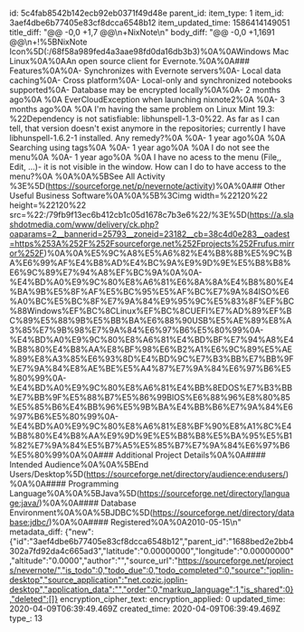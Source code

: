 id: 5c4fab8542b142ecb92eb0371f49d48e
parent_id: 
item_type: 1
item_id: 3aef4dbe6b77405e83cf8dcca6548b12
item_updated_time: 1586414149051
title_diff: "@@ -0,0 +1,7 @@\n+NixNote\n"
body_diff: "@@ -0,0 +1,1691 @@\n+!%5BNixNote Icon%5D(:/68f58a989fed4a3aae98fd0da16db3b3)%0A%0AWindows Mac Linux%0A%0AAn open source client for Evernote.%0A%0A### Features%0A%0A- Synchronizes with Evernote servers%0A- Local data caching%0A- Cross platform%0A- Local-only and synchronized notebooks supported%0A- Database may be encrypted locally%0A%0A- 2 months ago%0A    %0A    EverCloudException when launching nixnote2%0A    %0A- 3 months ago%0A    %0A    I'm having the same problem on Linux Mint 19.3: %22Dependency is not satisfiable: libhunspell-1.3-0%22. As far as I can tell, that version doesn't exist anymore in the repositories; currently I have libhunspell-1.6.2-1 installed. Any remedy?%0A    %0A- 1 year ago%0A    %0A    Searching using tags%0A    %0A- 1 year ago%0A    %0A    I do not see the menu%0A    %0A- 1 year ago%0A    %0A    I have no acess to the menu (File,, Edit, ...)- it is not visible in the window. How can I do to have access to the menu?%0A    %0A%0A%5BSee All Activity %3E%5D(https://sourceforge.net/p/nevernote/activity)%0A%0A## Other Useful Business Software%0A%0A%5B%3Cimg width=%22120%22 height=%22120%22 src=%22:/79fb9f13ec6b412cb1c05d1678c7b3e6%22/%3E%5D(https://a.slashdotmedia.com/www/delivery/ck.php?oaparams=2__bannerid=25793__zoneid=23182__cb=38c4d0e283__oadest=https%253A%252F%252Fsourceforge.net%252Fprojects%252Frufus.mirror%252F)%0A%0A%E5%9C%A8%E5%A6%82%E4%B8%8B%E5%9C%BA%E6%99%AF%E4%B8%AD%E4%BC%9A%E9%9D%9E%E5%B8%B8%E6%9C%89%E7%94%A8%EF%BC%9A%0A%0A- %E4%BD%A0%E9%9C%80%E8%A6%81%E6%8A%8A%E4%B8%80%E4%BA%9B%E5%8F%AF%E5%BC%95%E5%AF%BC%E7%9A%84ISO%E6%A0%BC%E5%BC%8F%E7%9A%84%E9%95%9C%E5%83%8F%EF%BC%88Windows%EF%BC%8CLinux%EF%BC%8CUEFI%E7%AD%89%EF%BC%89%E5%88%9B%E5%BB%BA%E6%88%90USB%E5%AE%89%E8%A3%85%E7%9B%98%E7%9A%84%E6%97%B6%E5%80%99%0A- %E4%BD%A0%E9%9C%80%E8%A6%81%E4%BD%BF%E7%94%A8%E4%B8%80%E4%B8%AA%E8%BF%98%E6%B2%A1%E6%9C%89%E5%AE%89%E8%A3%85%E6%93%8D%E4%BD%9C%E7%B3%BB%E7%BB%9F%E7%9A%84%E8%AE%BE%E5%A4%87%E7%9A%84%E6%97%B6%E5%80%99%0A- %E4%BD%A0%E9%9C%80%E8%A6%81%E4%BB%8EDOS%E7%B3%BB%E7%BB%9F%E5%88%B7%E5%86%99BIOS%E6%88%96%E8%80%85%E5%85%B6%E4%BB%96%E5%9B%BA%E4%BB%B6%E7%9A%84%E6%97%B6%E5%80%99%0A- %E4%BD%A0%E9%9C%80%E8%A6%81%E8%BF%90%E8%A1%8C%E4%B8%80%E4%B8%AA%E9%9D%9E%E5%B8%B8%E5%BA%95%E5%B1%82%E7%9A%84%E5%B7%A5%E5%85%B7%E7%9A%84%E6%97%B6%E5%80%99%0A%0A### Additional Project Details%0A%0A#### Intended Audience%0A%0A%5BEnd Users/Desktop%5D(https://sourceforge.net/directory/audience:endusers/)%0A%0A#### Programming Language%0A%0A%5BJava%5D(https://sourceforge.net/directory/language:java/)%0A%0A#### Database Environment%0A%0A%5BJDBC%5D(https://sourceforge.net/directory/database:jdbc/)%0A%0A#### Registered%0A%0A2010-05-15\n"
metadata_diff: {"new":{"id":"3aef4dbe6b77405e83cf8dcca6548b12","parent_id":"1688bed2e2bb4302a7fd92da4c665ad3","latitude":"0.00000000","longitude":"0.00000000","altitude":"0.0000","author":"","source_url":"https://sourceforge.net/projects/nevernote/","is_todo":0,"todo_due":0,"todo_completed":0,"source":"joplin-desktop","source_application":"net.cozic.joplin-desktop","application_data":"","order":0,"markup_language":1,"is_shared":0},"deleted":[]}
encryption_cipher_text: 
encryption_applied: 0
updated_time: 2020-04-09T06:39:49.469Z
created_time: 2020-04-09T06:39:49.469Z
type_: 13